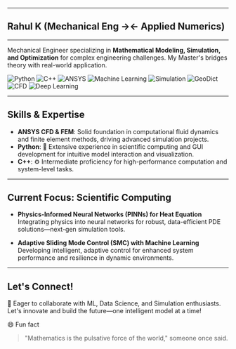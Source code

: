 
---
## Rahul K (Mechanical Eng →← Applied Numerics)  
---
Mechanical Engineer specializing in **Mathematical Modeling, Simulation, and Optimization** for complex engineering challenges. My Master's bridges theory with real-world application.


![Python](https://img.shields.io/badge/Python-3776AB?style=for-the-badge&logo=python&logoColor=white)
![C++](https://img.shields.io/badge/C++-00599C?style=for-the-badge&logo=c%2B%2B&logoColor=white)
![ANSYS](https://img.shields.io/badge/ANSYS-FFB71B?style=for-the-badge&logo=ansys&logoColor=black)
![Machine Learning](https://img.shields.io/badge/Machine%20Learning-FF6F00?style=for-the-badge&logo=tensorflow&logoColor=white)
![Simulation](https://img.shields.io/badge/Simulation-4CAF50?style=for-the-badge&logo=simulink&logoColor=white)
![GeoDict](https://img.shields.io/badge/GeoDict-1976D2?style=for-the-badge)
![CFD](https://img.shields.io/badge/CFD-0288D1?style=for-the-badge&logo=ansys&logoColor=black)
![Deep Learning](https://img.shields.io/badge/Deep%20Learning-673AB7?style=for-the-badge&logo=tensorflow&logoColor=white)


---

## Skills & Expertise

- **ANSYS CFD & FEM**: Solid foundation in computational fluid dynamics and finite element methods, driving advanced simulation projects.
- **Python**: 🐍 Extensive experience in scientific computing and GUI development for intuitive model interaction and visualization.
- **C++**: ⚙️ Intermediate proficiency for high-performance computation and system-level tasks.

---

## Current Focus: Scientific Computing 

- **Physics-Informed Neural Networks (PINNs) for Heat Equation**  
  Integrating physics into neural networks for robust, data-efficient PDE solutions—next-gen simulation tools.

- **Adaptive Sliding Mode Control (SMC) with Machine Learning**  
  Developing intelligent, adaptive control for enhanced system performance and resilience in dynamic environments.

---
## Let's Connect!

🤝 Eager to collaborate with ML, Data Science, and Simulation enthusiasts.  
Let's innovate and build the future—one intelligent model at a time!




😄 Fun fact
> "Mathematics is the pulsative force of the world," someone once said.
